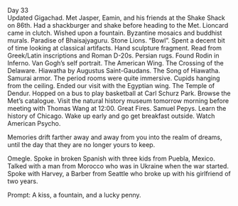 Day 33  
Updated Gigachad. Met Jasper, Eamin, and his friends at the Shake Shack on 86th. Had a shackburger and shake before heading to the Met. Lioncard came in clutch. Wished upon a fountain. Byzantine mosaics and buddhist murals. Paradise of Bhaisajyaguru. Stone Lions. “Bowl”. Spent a decent bit of time looking at classical artifacts. Hand sculpture fragment. Read from Greek/Latin inscriptions and Roman D-20s. Persian rugs. Found Rodin in Inferno. Van Gogh’s self portrait. The American Wing. The Crossing of the Delaware. Hiawatha by Augustus Saint-Gaudans. The Song of Hiawatha. Samurai armor. The period rooms were quite immersive. Cupids hanging from the ceiling. Ended our visit with the Egyptian wing. The Temple of Dendur. Hopped on a bus to play basketball at Carl Schurz Park. Browse the Met’s catalogue. Visit the natural history museum tomorrow morning before meeting with Thomas Wang at 12:00. Great Fires. Samuel Pepys. Learn the history of Chicago. Wake up early and go get breakfast outside. Watch American Psycho.

Memories drift farther away and away from you into the realm of dreams, until the day that they are no longer yours to keep.

Omegle. Spoke in broken Spanish with three kids from Puebla, Mexico. Talked with a man from Morocco who was in Ukraine when the war started. Spoke with Harvey, a Barber from Seattle  who broke up with his girlfriend of two years.

Prompt: A kiss, a fountain, and a lucky penny.